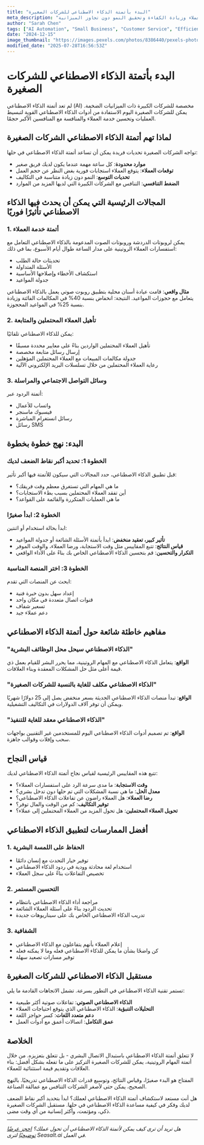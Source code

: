 ```yaml
---
title: "البدء بأتمتة الذكاء الاصطناعي للشركات الصغيرة"
meta_description: "تعرف على كيفية استفادة الشركات الصغيرة من أتمتة الذكاء الاصطناعي لتحسين خدمة العملاء وزيادة الكفاءة وتحقيق النمو دون تجاوز الميزانية."
author: "Sarah Chen"
tags: ["AI Automation", "Small Business", "Customer Service", "Efficiency"]
date: "2024-12-15"
image_thumbnail: "https://images.pexels.com/photos/8386440/pexels-photo-8386440.jpeg?auto=compress&cs=tinysrgb&w=800"
modified_date: "2025-07-28T16:56:53Z"
---
```


# البدء بأتمتة الذكاء الاصطناعي للشركات الصغيرة

لم تعد أتمتة الذكاء الاصطناعي (AI) مخصصة للشركات الكبيرة ذات الميزانيات الضخمة. يمكن للشركات الصغيرة اليوم الاستفادة من أدوات الذكاء الاصطناعي القوية لتبسيط العمليات وتحسين خدمة العملاء والمنافسة مع المنافسين الأكبر حجمًا.

## لماذا تهم أتمتة الذكاء الاصطناعي الشركات الصغيرة

تواجه الشركات الصغيرة تحديات فريدة يمكن أن تساعد أتمتة الذكاء الاصطناعي في حلها:

- **موارد محدودة**: كل ساعة مهمة عندما يكون لديك فريق صغير
- **توقعات العملاء**: يتوقع العملاء استجابات فورية بغض النظر عن حجم العمل
- **تحديات التوسع**: النمو دون زيادة متناسبة في التكاليف
- **الضغط التنافسي**: التنافس مع الشركات الكبيرة التي لديها المزيد من الموارد

## المجالات الرئيسية التي يمكن أن يحدث فيها الذكاء الاصطناعي تأثيرًا فوريًا

### 1. أتمتة خدمة العملاء

يمكن لروبوتات الدردشة وروبوتات الصوت المدعومة بالذكاء الاصطناعي التعامل مع استفسارات العملاء الروتينية على مدار الساعة طوال أيام الأسبوع، بما في ذلك:

- تحديثات حالة الطلب
- الأسئلة المتداولة
- استكشاف الأخطاء وإصلاحها الأساسية
- جدولة المواعيد

**مثال واقعي**: قامت عيادة أسنان محلية بتطبيق روبوت صوتي يعمل بالذكاء الاصطناعي يتعامل مع حجوزات المواعيد. النتيجة: انخفاض بنسبة 40% في المكالمات الفائتة وزيادة بنسبة 25% في المواعيد المحجوزة.

### 2. تأهيل العملاء المحتملين والمتابعة

يمكن للذكاء الاصطناعي تلقائيًا:

- تأهيل العملاء المحتملين الواردين بناءً على معايير محددة مسبقًا
- إرسال رسائل متابعة مخصصة
- جدولة مكالمات المبيعات مع العملاء المحتملين المؤهلين
- رعاية العملاء المحتملين من خلال تسلسلات البريد الإلكتروني الآلية

### 3. وسائل التواصل الاجتماعي والمراسلة

أتمتة الردود عبر:

- واتساب للأعمال
- فيسبوك ماسنجر
- رسائل انستغرام المباشرة
- رسائل SMS

## البدء: نهج خطوة بخطوة

### الخطوة 1: تحديد أكبر نقاط الضعف لديك

قبل تطبيق الذكاء الاصطناعي، حدد المجالات التي سيكون للأتمتة فيها أكبر تأثير:

- ما هي المهام التي تستغرق معظم وقت فريقك؟
- أين تفقد العملاء المحتملين بسبب بطء الاستجابات؟
- ما هي العمليات المتكررة والقائمة على القواعد؟

### الخطوة 2: ابدأ صغيرًا

ابدأ بحالة استخدام أو اثنتين:

- **تأثير كبير، تعقيد منخفض**: ابدأ بأتمتة الأسئلة الشائعة أو جدولة المواعيد
- **قياس النتائج**: تتبع المقاييس مثل وقت الاستجابة، ورضا العملاء، والوقت الموفر
- **التكرار والتحسين**: قم بتحسين الذكاء الاصطناعي الخاص بك بناءً على الأداء الواقعي

### الخطوة 3: اختر المنصة المناسبة

ابحث عن المنصات التي تقدم:

- إعداد سهل بدون خبرة فنية
- قنوات اتصال متعددة في مكان واحد
- تسعير شفاف
- دعم عملاء جيد

## مفاهيم خاطئة شائعة حول أتمتة الذكاء الاصطناعي

### "الذكاء الاصطناعي سيحل محل الوظائف البشرية"

**الواقع**: يتعامل الذكاء الاصطناعي مع المهام الروتينية، مما يحرر البشر للقيام بعمل ذي قيمة أعلى مثل حل المشكلات المعقدة وبناء العلاقات.

### "الذكاء الاصطناعي مكلف للغاية بالنسبة للشركات الصغيرة"

**الواقع**: تبدأ منصات الذكاء الاصطناعي الحديثة بسعر منخفض يصل إلى 25 دولارًا شهريًا ويمكن أن توفر آلاف الدولارات في التكاليف التشغيلية.

### "الذكاء الاصطناعي معقد للغاية للتنفيذ"

**الواقع**: تم تصميم أدوات الذكاء الاصطناعي اليوم للمستخدمين غير التقنيين بواجهات سحب وإفلات وقوالب جاهزة.

## قياس النجاح

تتبع هذه المقاييس الرئيسية لقياس نجاح أتمتة الذكاء الاصطناعي لديك:

- **وقت الاستجابة**: ما مدى سرعة الرد على استفسارات العملاء؟
- **معدل الحل**: ما هي نسبة المشكلات التي تم حلها دون تدخل بشري؟
- **رضا العملاء**: هل العملاء راضون عن تفاعلات الذكاء الاصطناعي؟
- **توفير التكاليف**: كم من الوقت والمال توفر؟
- **تحويل العملاء المحتملين**: هل تحول المزيد من العملاء المحتملين إلى عملاء؟

## أفضل الممارسات لتطبيق الذكاء الاصطناعي

### 1. الحفاظ على اللمسة البشرية

- توفير خيار التحدث مع إنسان دائمًا
- استخدام لغة محادثة وودية في ردود الذكاء الاصطناعي
- تخصيص التفاعلات بناءً على سجل العملاء

### 2. التحسين المستمر

- مراجعة أداء الذكاء الاصطناعي بانتظام
- تحديث الردود بناءً على أسئلة العملاء الشائعة
- تدريب الذكاء الاصطناعي الخاص بك على سيناريوهات جديدة

### 3. الشفافية

- إعلام العملاء بأنهم يتفاعلون مع الذكاء الاصطناعي
- كن واضحًا بشأن ما يمكن للذكاء الاصطناعي فعله وما لا يمكنه فعله
- توفير مسارات تصعيد سهلة

## مستقبل الذكاء الاصطناعي للشركات الصغيرة

تستمر تقنية الذكاء الاصطناعي في التطور بسرعة. تشمل الاتجاهات القادمة ما يلي:

- **الذكاء الاصطناعي الصوتي**: تفاعلات صوتية أكثر طبيعية
- **التحليلات التنبؤية**: الذكاء الاصطناعي الذي يتوقع احتياجات العملاء
- **دعم متعدد اللغات**: كسر حواجز اللغة
- **عمق التكامل**: اتصالات أعمق مع أدوات العمل

## الخلاصة

لا تتعلق أتمتة الذكاء الاصطناعي باستبدال الاتصال البشري - بل تتعلق بتعزيزه. من خلال أتمتة المهام الروتينية، يمكن للشركات الصغيرة التركيز على ما تفعله بشكل أفضل: بناء العلاقات وتقديم قيمة استثنائية للعملاء.

المفتاح هو البدء صغيرًا، وقياس النتائج، وتوسيع قدرات الذكاء الاصطناعي تدريجيًا. بالنهج الصحيح، يمكن حتى لأصغر الشركات التنافس مع عمالقة الصناعة.

هل أنت مستعد لاستكشاف أتمتة الذكاء الاصطناعي لعملك؟ ابدأ بتحديد أكبر نقاط الضعف لديك وفكر في كيفية مساعدة الذكاء الاصطناعي في حلها. مستقبل الشركات الصغيرة ذكي، ومؤتمت، وأكثر إنسانية من أي وقت مضى.

---

*هل تريد أن ترى كيف يمكن لأتمتة الذكاء الاصطناعي أن تحول عملك؟ [احجز عرضًا توضيحيًا](/#demo) لترى Seasalt.ai في العمل.*
